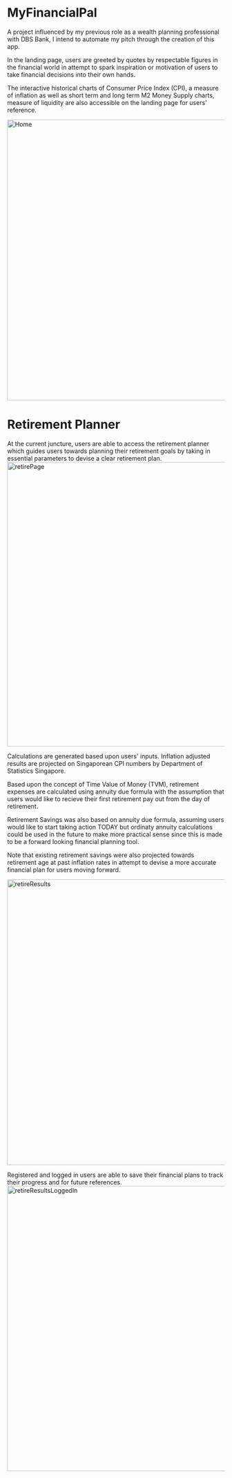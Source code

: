 # MyFinancialPal

A project influenced by my previous role as a wealth planning professional with DBS Bank, I intend to automate my pitch through the creation of this app.

In the landing page, users are greeted by quotes by respectable figures in the financial world in attempt to spark inspiration or motivation of users to take financial decisions into their own hands.

The interactive historical charts of Consumer Price Index (CPI), a measure of inflation as well as short term and long term M2 Money Supply charts, measure of liquidity are also accessible on the landing page for users' reference.

<img width="650" alt="Home" src="https://media.git.generalassemb.ly/user/35165/files/3f5d0280-ea77-11eb-80ad-b6a42b2e2b41">

# Retirement Planner
At the current juncture, users are able to access the retirement planner which guides users towards planning their retirement goals by taking in essential parameters to devise a clear retirement plan. 
<img width="659" alt="retirePage" src="https://media.git.generalassemb.ly/user/35165/files/0aea4600-ea79-11eb-8856-cfb36122d1e8">

Calculations are generated based upon users' inputs.
Inflation adjusted results are projected on Singaporean CPI numbers by Department of Statistics Singapore.

Based upon the concept of Time Value of Money (TVM), retirement expenses are calculated using annuity due formula with the assumption that users would like to recieve their first retirement pay out from the day of retirement.

Retirement Savings was also based on annuity due formula, assuming users would like to start taking action TODAY but ordinaty annuity calculations could be used in the future to make more practical sense since this is made to be a forward looking financial planning tool.

Note that existing retirement savings were also projected towards retirement age at past inflation rates in attempt to devise a more accurate financial plan for users moving forward. 

<img width="662" alt="retireResults" src="https://media.git.generalassemb.ly/user/35165/files/0cb40980-ea79-11eb-827b-3ee60f9d1f6b">

Registered and logged in users are able to save their financial plans to track their progress and for future references. 
<img width="661" alt="retireResultsLoggedIn" src="https://media.git.generalassemb.ly/user/35165/files/0e7dcd00-ea79-11eb-9f20-335c655681b0">
